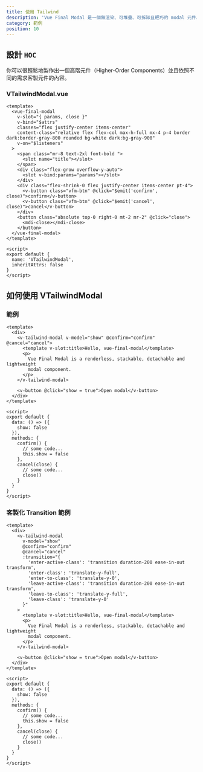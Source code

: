 ```yaml
---
title: 使用 Tailwind
description: 'Vue Final Modal 是一個無渲染、可堆疊、可拆卸且輕巧的 modal 元件。'
category: 範例
position: 10
---
```


## 設計 `HOC`

<alert>

你可以很輕鬆地製作出一個高階元件（Higher-Order Components）並且依照不同的需求客製元件的內容。

</alert>

### VTailwindModal.vue

<sfc-view>

```vue
<template>
  <vue-final-modal
    v-slot="{ params, close }"
    v-bind="$attrs"
    classes="flex justify-center items-center"
    content-class="relative flex flex-col max-h-full mx-4 p-4 border dark:border-gray-800 rounded bg-white dark:bg-gray-900"
    v-on="$listeners"
  >
    <span class="mr-8 text-2xl font-bold ">
      <slot name="title"></slot>
    </span>
    <div class="flex-grow overflow-y-auto">
      <slot v-bind:params="params"></slot>
    </div>
    <div class="flex-shrink-0 flex justify-center items-center pt-4">
      <v-button class="vfm-btn" @click="$emit('confirm', close)">confirm</v-button>
      <v-button class="vfm-btn" @click="$emit('cancel', close)">cancel</v-button>
    </div>
    <button class="absolute top-0 right-0 mt-2 mr-2" @click="close">
      <mdi-close></mdi-close>
    </button>
  </vue-final-modal>
</template>
```

```vue
<script>
export default {
  name: 'VTailwindModal',
  inheritAttrs: false
}
</script>

```

</sfc-view>

## 如何使用 VTailwindModal

### 範例

<hoc-example-tailwind></hoc-example-tailwind>

<show-code class="pt-4">

```vue
<template>
  <div>
    <v-tailwind-modal v-model="show" @confirm="confirm" @cancel="cancel">
      <template v-slot:title>Hello, vue-final-modal</template>
      <p>
        Vue Final Modal is a renderless, stackable, detachable and lightweight
        modal component.
      </p>
    </v-tailwind-modal>

    <v-button @click="show = true">Open modal</v-button>
  </div>
</template>

<script>
export default {
  data: () => ({
    show: false
  }),
  methods: {
    confirm() {
      // some code...
      this.show = false
    },
    cancel(close) {
      // some code...
      close()
    }
  }
}
</script>
```

</show-code>

### 客製化 Transition 範例

<hoc-example-tailwind-custom-transition class="mb-4"></hoc-example-tailwind-custom-transition>

<sfc-view>

```vue
<template>
  <div>
    <v-tailwind-modal
      v-model="show"
      @confirm="confirm"
      @cancel="cancel"
      :transition="{
        'enter-active-class': 'transition duration-200 ease-in-out transform',
        'enter-class': 'translate-y-full',
        'enter-to-class': 'translate-y-0',
        'leave-active-class': 'transition duration-200 ease-in-out transform',
        'leave-to-class': 'translate-y-full',
        'leave-class': 'translate-y-0'
      }"
    >
      <template v-slot:title>Hello, vue-final-modal</template>
      <p>
        Vue Final Modal is a renderless, stackable, detachable and lightweight
        modal component.
      </p>
    </v-tailwind-modal>

    <v-button @click="show = true">Open modal</v-button>
  </div>
</template>
```
```vue
<script>
export default {
  data: () => ({
    show: false
  }),
  methods: {
    confirm() {
      // some code...
      this.show = false
    },
    cancel(close) {
      // some code...
      close()
    }
  }
}
</script>
```

</sfc-view>
